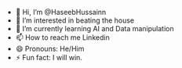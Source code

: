 - 👋 Hi, I’m @HaseebHussainn
- 👀 I’m interested in beating the house 
- 🌱 I’m currently learning AI and Data manipulation 
- 📫 How to reach me Linkedin
- 😄 Pronouns: He/Him
- ⚡ Fun fact: I will win. 

<!---
HaseebHussainn/HaseebHussainn is a ✨ special ✨ repository because its `README.md` (this file) appears on your GitHub profile.
You can click the Preview link to take a look at your changes.
--->
